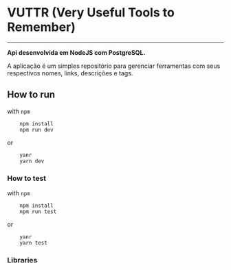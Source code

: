 # VUTTR (Very Useful Tools to Remember)

---

**Api desenvolvida em NodeJS com PostgreSQL.**

A aplicação é um simples repositório para gerenciar ferramentas com seus respectivos nomes, links, descrições e tags.

## How to run

with `npm`

```console(javascript)
    npm install
    npm run dev
```

or

```console(javascript)
    yanr
    yarn dev
```

### How to test

with `npm`

```console(javascript)
    npm install
    npm run test
```

or

```console(javascript)
    yanr
    yarn test
```

### Libraries
